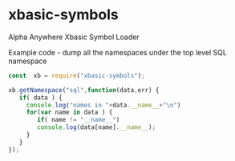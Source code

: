 # xbasic-symbols
Alpha Anywhere Xbasic Symbol Loader

Example code - dump all the namespaces under the top level SQL namespace

```javascript
const  xb = require("xbasic-symbols");

xb.getNamespace("sql",function(data,err) {
   if( data ) {
     console.log("names in "+data.__name__+"\n")
     for(var name in data ) {
        if( name != "__name__")
        console.log(data[name].__name__);
     }
   }
});
```
